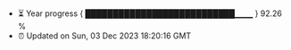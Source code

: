 - ⏳ Year progress { ███████████████████████████▁▁▁ } 92.26 %
- ⏰ Updated on Sun, 03 Dec 2023 18:20:16 GMT

